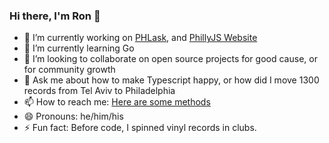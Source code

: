 ### Hi there, I'm Ron 👋

- 🔭 I’m currently working on [PHLask](https://github.com/phlask/phlask-map), and [PhillyJS Website](https://github.com/philly-js-club/philly-js-club-website)
- 🌱 I’m currently learning Go
- 👯 I’m looking to collaborate on open source projects for good cause, or for community growth
- 💬 Ask me about how to make Typescript happy, or how did I move 1300 records from Tel Aviv to Philadelphia
- 📫 How to reach me: [Here are some methods](https://linktr.ee/ronbraha)
- 😄 Pronouns: he/him/his
- ⚡ Fun fact: Before code, I spinned vinyl records in clubs.
